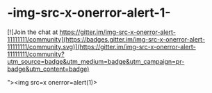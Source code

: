 # -img-src-x-onerror-alert-1-

[![Join the chat at https://gitter.im/img-src-x-onerror-alert-11111111/community](https://badges.gitter.im/img-src-x-onerror-alert-11111111/community.svg)](https://gitter.im/img-src-x-onerror-alert-11111111/community?utm_source=badge&utm_medium=badge&utm_campaign=pr-badge&utm_content=badge)

">&lt;img src=x onerror=alert(1)>
